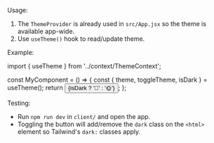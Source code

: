 Usage:

1. The `ThemeProvider` is already used in `src/App.jsx` so the theme is
   available app-wide.
2. Use `useTheme()` hook to read/update theme.

Example:

import { useTheme } from '../context/ThemeContext';

const MyComponent = () => { const { theme, toggleTheme, isDark } = useTheme();
return <button onClick={toggleTheme}>{isDark ? '🌙' : '🌞'}</button>; };

Testing:

- Run `npm run dev` in `client/` and open the app.
- Toggling the button will add/remove the `dark` class on the `<html>` element
  so Tailwind's `dark:` classes apply.
